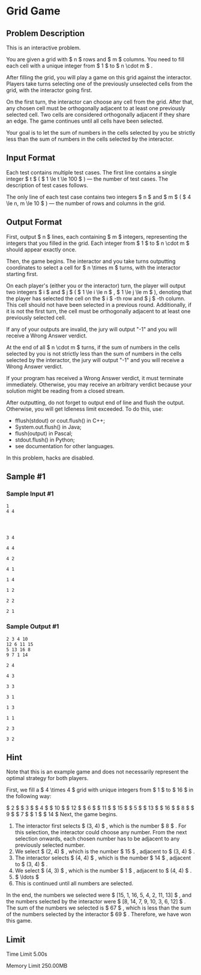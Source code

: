# Grid Game

## Problem Description

This is an interactive problem.

You are given a grid with $ n $ rows and $ m $ columns. You need to fill each cell with a unique integer from $ 1 $ to $ n \cdot m $ .

After filling the grid, you will play a game on this grid against the interactor. Players take turns selecting one of the previously unselected cells from the grid, with the interactor going first.

On the first turn, the interactor can choose any cell from the grid. After that, any chosen cell must be orthogonally adjacent to at least one previously selected cell. Two cells are considered orthogonally adjacent if they share an edge. The game continues until all cells have been selected.

Your goal is to let the sum of numbers in the cells selected by you be strictly less than the sum of numbers in the cells selected by the interactor.

## Input Format

Each test contains multiple test cases. The first line contains a single integer $ t $ ( $ 1 \le t \le 100 $ ) — the number of test cases. The description of test cases follows.

The only line of each test case contains two integers $ n $ and $ m $ ( $ 4 \le n, m \le 10 $ ) — the number of rows and columns in the grid.

## Output Format

First, output $ n $ lines, each containing $ m $ integers, representing the integers that you filled in the grid. Each integer from $ 1 $ to $ n \cdot m $ should appear exactly once.

Then, the game begins. The interactor and you take turns outputting coordinates to select a cell for $ n \times m $ turns, with the interactor starting first.

On each player's (either you or the interactor) turn, the player will output two integers $ i $ and $ j $ ( $ 1 \le i \le n $ , $ 1 \le j \le m $ ), denoting that the player has selected the cell on the $ i $ -th row and $ j $ -th column. This cell should not have been selected in a previous round. Additionally, if it is not the first turn, the cell must be orthogonally adjacent to at least one previously selected cell.

If any of your outputs are invalid, the jury will output "-1" and you will receive a Wrong Answer verdict.

At the end of all $ n \cdot m $ turns, if the sum of numbers in the cells selected by you is not strictly less than the sum of numbers in the cells selected by the interactor, the jury will output "-1" and you will receive a Wrong Answer verdict.

If your program has received a Wrong Answer verdict, it must terminate immediately. Otherwise, you may receive an arbitrary verdict because your solution might be reading from a closed stream.

After outputting, do not forget to output end of line and flush the output. Otherwise, you will get Idleness limit exceeded. To do this, use:

- fflush(stdout) or cout.flush() in C++;
- System.out.flush() in Java;
- flush(output) in Pascal;
- stdout.flush() in Python;
- see documentation for other languages.

In this problem, hacks are disabled.

## Sample #1

### Sample Input #1

```
1
4 4




3 4

4 4

4 2

4 1

1 4

1 2

2 2

2 1
```

### Sample Output #1

```
2 3 4 10
12 6 11 15
5 13 16 8
9 7 1 14

2 4

4 3

3 3

3 1

1 3

1 1

2 3

3 2
```

## Hint

Note that this is an example game and does not necessarily represent the optimal strategy for both players.

First, we fill a $ 4 \times 4 $ grid with unique integers from $ 1 $ to $ 16 $ in the following way:

  $ 2 $  $ 3 $  $ 4 $  $ 10 $  $ 12 $  $ 6 $  $ 11 $  $ 15 $  $ 5 $  $ 13 $  $ 16 $  $ 8 $  $ 9 $  $ 7 $  $ 1 $  $ 14 $ Next, the game begins.

1. The interactor first selects $ (3, 4) $ , which is the number $ 8 $ . For this selection, the interactor could choose any number. From the next selection onwards, each chosen number has to be adjacent to any previously selected number.
2. We select $ (2, 4) $ , which is the number $ 15 $ , adjacent to $ (3, 4) $ .
3. The interactor selects $ (4, 4) $ , which is the number $ 14 $ , adjacent to $ (3, 4) $ .
4. We select $ (4, 3) $ , which is the number $ 1 $ , adjacent to $ (4, 4) $ .
5. $ \ldots $
6. This is continued until all numbers are selected.

In the end, the numbers we selected were $ [15, 1, 16, 5, 4, 2, 11, 13] $ , and the numbers selected by the interactor were $ [8, 14, 7, 9, 10, 3, 6, 12] $ . The sum of the numbers we selected is $ 67 $ , which is less than the sum of the numbers selected by the interactor $ 69 $ . Therefore, we have won this game.

## Limit



Time Limit
5.00s

Memory Limit
250.00MB